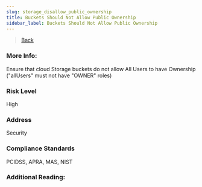 ```yaml
---
slug: storage_disallow_public_ownership
title: Buckets Should Not Allow Public Ownership
sidebar_label: Buckets Should Not Allow Public Ownership
---
```

> [Back](../../gcpstoragemonitoring)

### More Info:
Ensure that cloud Storage buckets do not allow All Users to have Ownership ("allUsers" must not have "OWNER" roles)

### Risk Level
High

### Address
Security

### Compliance Standards
PCIDSS, APRA, MAS, NIST

### Additional Reading:
